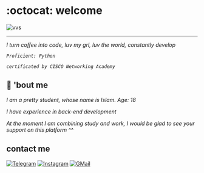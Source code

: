 # :octocat: welcome
![vvs](https://data.whicdn.com/images/254945953/original.gif)

___
_I turn coffee into code, luv my grl, luv the world, constantly develop_

_`Proficient: Python`_

_`certificated by CISCO Networking Academy`_

## :wedding: 'bout me
 _I am a pretty student, whose name is Islam. Age: 18_

 _I have experience in back-end development_

_At the moment I am combining study and work, I would be glad to see your support on this platform ^^_

## contact me
[![Telegram](https://img.shields.io/badge/-Telegram-0C090A?style=for-the-badge&logo=Telegram&logoColor=0096FF)](https://t.me/vvsiceclu666)
[![Instagram](https://img.shields.io/badge/-Instagram-0C090A?style=for-the-badge&logo=Instagram&logoColor=9D00FF)](https://www.instagram.com/kidnapedkitty/)
[![GMail](https://img.shields.io/badge/-GMail-0C090A?style=for-the-badge&logo=Gmail&logoColor=)](mailto:vvsalwayscodin@gmail.com)
